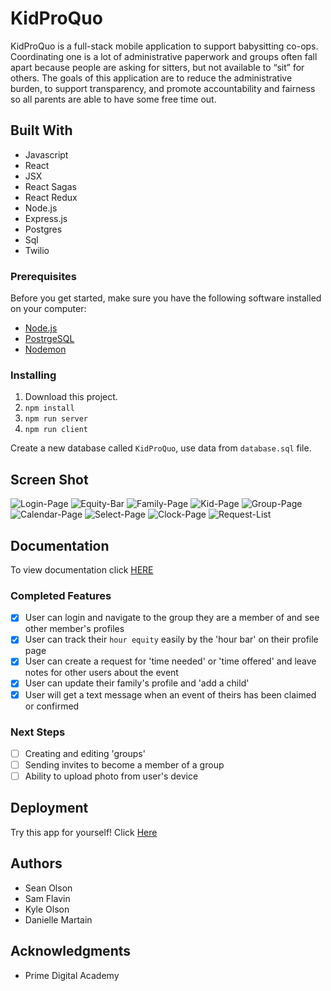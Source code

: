 
# KidProQuo

KidProQuo is a full-stack mobile application to support babysitting co-ops. Coordinating one is a lot of administrative paperwork and groups often fall apart because people are asking for sitters, but not available to “sit” for others. The goals of this application are to reduce the administrative burden, to support transparency, and promote accountability and fairness so all parents are able to have some free time out.


## Built With

- Javascript
- React
- JSX
- React Sagas
- React Redux
- Node.js
- Express.js
- Postgres
- Sql
- Twilio


### Prerequisites

Before you get started, make sure you have the following software installed on your computer:

- [Node.js](https://nodejs.org/en/)
- [PostrgeSQL](https://www.postgresql.org/)
- [Nodemon](https://nodemon.io/)


### Installing

1. Download this project.
2. `npm install`
3. `npm run server`
4. `npm run client`

Create a new database called `KidProQuo`, use data from `database.sql` file.




## Screen Shot

![Login-Page](public/images/login-page.png)
![Equity-Bar](public/images/equity-bar.png)
![Family-Page](public/images/family-page.png)
![Kid-Page](public/images/kid-page.png)
![Group-Page](public/images/group-page.png)
![Calendar-Page](public/images/calendar-page.png)
![Select-Page](public/images/select-page.png)
![Clock-Page](public/images/clock-page.png)
![Request-List](public/images/request-list.png)


## Documentation

To view documentation click [HERE](https://docs.google.com/document/d/11xMQpjgZem_SRj-wrgJU4MFJIyHZKh2GdKi73QyqwZk/edit?usp=sharing)


### Completed Features

- [x] User can login and navigate to the group they are a member of and see other member's profiles
- [x] User can track their `hour equity` easily by the 'hour bar' on their profile page
- [x] User can create a request for 'time needed' or 'time offered' and leave notes for other users about the event
- [x] User can update their family's profile and 'add a child'
- [x] User will get a text message when an event of theirs has been claimed or confirmed

### Next Steps 

- [ ] Creating and editing 'groups'
- [ ] Sending invites to become a member of a group
- [ ] Ability to upload photo from user's device

## Deployment

Try this app for yourself! Click [Here](https://limitless-thicket-89875.herokuapp.com/#/)

## Authors

* Sean Olson
* Sam Flavin
* Kyle Olson
* Danielle Martain


## Acknowledgments

* Prime Digital Academy
